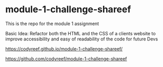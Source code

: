 # module-1-challenge-shareef
This is the repo for the module 1 assignment

Basic Idea:
Refactor both the HTML and the CSS of a clients website to improve accessibility and easy of readability of the code for future Devs









https://codyreef.github.io/module-1-challenge-shareef/

https://github.com/codyreef/module-1-challenge-shareef
